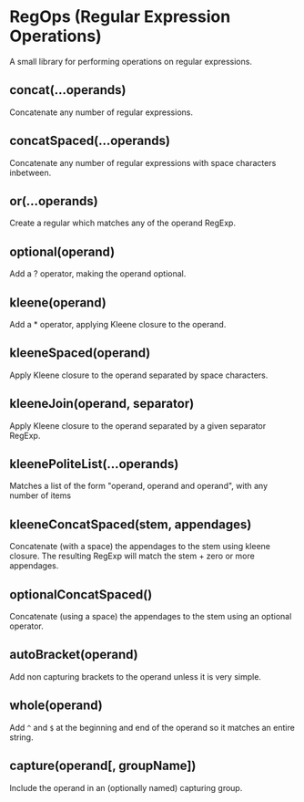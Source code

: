 # RegOps (Regular Expression Operations)
A small library for performing operations on regular expressions.

## concat(...operands)
Concatenate any number of regular expressions.

## concatSpaced(...operands)
Concatenate any number of regular expressions with space characters inbetween.

## or(...operands)
Create a regular which matches any of the operand RegExp.

## optional(operand)
Add a ? operator, making the operand optional.

## kleene(operand)
Add a * operator, applying Kleene closure to the operand.


## kleeneSpaced(operand)
Apply Kleene closure to the operand separated by space characters.

## kleeneJoin(operand, separator)
Apply Kleene closure to the operand separated by a given separator RegExp.

## kleenePoliteList(...operands)
Matches a list of the form "operand, operand and operand", with any number of items

## kleeneConcatSpaced(stem, appendages)
Concatenate (with a space) the appendages to the stem using kleene closure. The resulting RegExp will match the stem + zero or more appendages.

## optionalConcatSpaced()
Concatenate (using a space) the appendages to the stem using an optional operator.

## autoBracket(operand)
Add non capturing brackets to the operand unless it is very simple.

## whole(operand)
Add `^` and `$` at the beginning and end of the operand so it matches an entire string.

## capture(operand[, groupName])
Include the operand in an (optionally named) capturing group.
